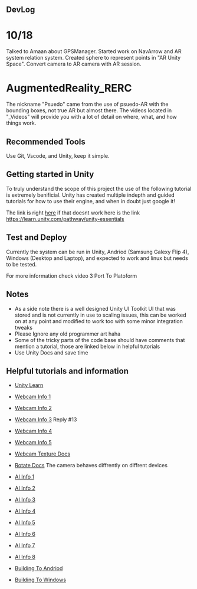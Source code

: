 ## DevLog
# 10/18
Talked to Amaan about GPSManager. Started work on NavArrow and AR system relation system. Created sphere to represent points in "AR Unity Space". Convert camera to AR camera with AR session.

# AugmentedReality_RERC
The nickname "Psuedo" came from the use of psuedo-AR with the bounding boxes, not true AR but almost there. The videos located in "_Videos" will provide you with a lot of detail on where, what, and how things work.

## Recommended Tools
Use Git, Vscode, and Unity, keep it simple.
	
## Getting started in Unity
To truly understand the scope of this project the use of the following tutorial is extremely benificial. Unity has created multiple indepth and guided tutorials for how to use their engine, and when in doubt just google it!

The link is right [here](https://learn.unity.com/pathway/unity-essentials) if that doesnt work here is the link	https://learn.unity.com/pathway/unity-essentials

## Test and Deploy
Currently the system can be run in Unity, Andriod (Samsung Galexy Flip 4), Windows (Desktop and Laptop), and expected to work and linux but needs to be tested.
	
For more information check video 3 Port To Platoform 
	
## Notes
* As a side note there is a well designed Unity UI Toolkit UI that was stored and is not currently in use to scaling issues, this can be worked on at any point and modified to work too with some minor integration tweaks
* Please Ignore any old programmer art haha
* Some of the tricky parts of the code base should have comments that mention a tutorial, those are linked below in helpful tutorials
* Use Unity Docs and save time

## Helpful tutorials and information
* [Unity Learn](https://learn.unity.com/pathway/unity-essentials)

* [Webcam Info 1](https://answers.unity.com/questions/730857/webcamtexture-on-a-spriterenderer.html)
* [Webcam Info 2](https://www.youtube.com/watch?v=4vIpNRJHZCQ)
* [Webcam Info 3](https://forum.unity.com/threads/webcamtexture-texture2d.154057/) Reply #13
* [Webcam Info 4](https://learn.microsoft.com/en-us/windows/mixed-reality/develop/unity/locatable-camera-in-unity)
* [Webcam Info 5](https://docs.unity3d.com/ScriptReference/WebCamTexture-deviceName.html)
* [Webcam Texture Docs](https://docs.unity3d.com/ScriptReference/WebCamTexture.html)
* [Rotate Docs](https://docs.unity3d.com/ScriptReference/Transform.Rotate.html) The camera behaves diffrently on diffrent devices

* [AI Info 1](https://docs.unity3d.com/Packages/com.unity.barracuda@1.0/manual/Worker.html)
* [AI Info 2](https://github.com/Third-Aurora/Barracuda-Image-Classification)
* [AI Info 3](https://github.com/Syn-McJ/TFClassify-Unity-Barracuda/blob/master/Assets/Scripts/PhoneCamera.cs)
* [AI Info 4](https://github.com/Syn-McJ/TFClassify-Unity-Barracuda/blob/master/Assets/Scripts/Detector.cs)
* [AI Info 5](https://github.com/Syn-McJ/TFClassify-Unity-Barracuda/blob/master/Assets/Scripts/TextureTools.cs)
* [AI Info 6](https://gist.github.com/natsupy/e129936543f9b4663a37ea0762172b3b)
* [AI Info 7](https://github.com/hollance/Forge/blob/master/Examples/YOLO/YOLO/YOLO.swift#L99)
* [AI Info 8](https://forum.unity.com/threads/webcamtexture-texture2d.154057/)

* [Building To Andriod](https://docs.unity3d.com/Manual/android-BuildProcess.html)
* [Building To Windows](https://www.youtube.com/watch?v=7nxKAtxGSn8)